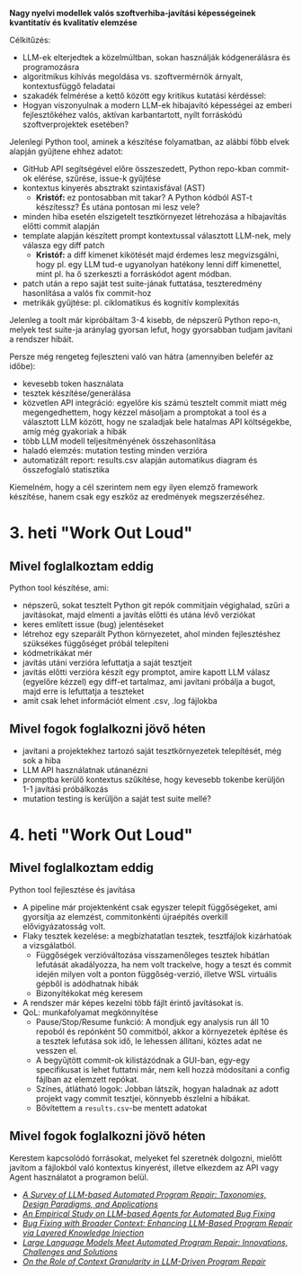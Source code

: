 **Nagy nyelvi modellek valós szoftverhiba-javítási képességeinek kvantitatív és kvalitatív elemzése**

Célkitűzés:

- LLM-ek elterjedtek a közelmúltban, sokan használják kódgenerálásra és programozásra
- algoritmikus kihívás megoldása vs. szoftvermérnök árnyalt, kontextusfüggő feladatai
- szakadék felmérése a kettő között egy kritikus kutatási kérdéssel:
- Hogyan viszonyulnak a modern LLM-ek hibajavító képességei az emberi fejlesztőkéhez valós, aktívan karbantartott, nyílt forráskódú szoftverprojektek esetében?

Jelenlegi Python tool, aminek a készítése folyamatban, az alábbi főbb elvek alapján gyűjtene ehhez adatot:

- GitHub API segítségével előre összeszedett, Python repo-kban commit-ok elérése, szűrése, issue-k gyűjtése
- kontextus kinyerés absztrakt szintaxisfával (AST)
   - **Kristóf:** ez pontosabban mit takar? A Python kódból AST-t készítessz? És utána pontosan mi lesz vele?
- minden hiba esetén elszigetelt tesztkörnyezet létrehozása a hibajavítás előtti commit alapján
- template alapján készített prompt kontextussal választott LLM-nek, mely válasza egy diff patch
   - **Kristóf:** a diff kimenet kikötését majd érdemes lesz megvizsgálni, hogy pl. egy LLM tud-e ugyanolyan hatékony lenni diff kimenettel, mint pl. ha ő szerkeszti a forráskódot agent módban.
- patch után a repo saját test suite-jának futtatása, teszteredmény hasonlítása a valós fix commit-hoz
- metrikák gyűjtése: pl. ciklomatikus és kognitív komplexitás

Jelenleg a toolt már kipróbáltam 3-4 kisebb, de népszerű Python repo-n, melyek test suite-ja aránylag gyorsan lefut, hogy gyorsabban tudjam javítani a rendszer hibáit.

Persze még rengeteg fejleszteni való van hátra (amennyiben belefér az időbe):

- kevesebb token használata
- tesztek készítése/generálása
- közvetlen API integráció: egyelőre kis számú tesztelt commit miatt még megengedhettem, hogy kézzel másoljam a promptokat a tool és a választott LLM között, hogy ne szaladjak bele hatalmas API költségekbe, amíg még gyakoriak a hibák
- több LLM modell teljesítményének összehasonlítása
- haladó elemzés: mutation testing minden verzióra
- automatizált report: results.csv alapján automatikus diagram és összefoglaló statisztika

Kiemelném, hogy a cél szerintem nem egy ilyen elemző framework készítése, hanem csak egy eszköz az eredmények megszerzéséhez.

# 3. heti "Work Out Loud"
## Mivel foglalkoztam eddig
Python tool készítése, ami:
- népszerű, sokat tesztelt Python git repók commitjain végighalad, szűri a javításokat, majd elmenti a javítás előtti és utána lévő verziókat
- keres említett issue (bug) jelentéseket
- létrehoz egy szeparált Python környezetet, ahol minden fejlesztéshez szüksékes függőséget próbál telepíteni
- kódmetrikákat mér
- javítás utáni verzióra lefuttatja a saját tesztjeit
- javítás előtti verzióra készít egy promptot, amire kapott LLM válasz (egyelőre kézzel) egy diff-et tartalmaz, ami javítani próbálja a bugot, majd erre is lefuttatja a teszteket
- amit csak lehet információt elment .csv, .log fájlokba

## Mivel fogok foglalkozni jövő héten
- javítani a projektekhez tartozó saját tesztkörnyezetek telepítését, még sok a hiba
- LLM API használatnak utánanézni
- promptba kerülő kontextus szűkítése, hogy kevesebb tokenbe kerüljön 1-1 javítási próbálkozás
- mutation testing is kerüljön a saját test suite mellé?

# 4. heti "Work Out Loud"
## Mivel foglalkoztam eddig
Python tool fejlesztése és javítása
- A pipeline már projektenként csak egyszer telepít függőségeket, ami gyorsítja az elemzést, commitonkénti újraépítés overkill elővigyázatosság volt.
- Flaky tesztek kezelése: a megbízhatatlan tesztek, tesztfájlok kizárhatóak a vizsgálatból.
    - Függőségek verzióváltozása visszamenőleges tesztek hibátlan lefutását akadályozza, ha nem volt trackelve, hogy a teszt és commit idején milyen volt a ponton függőség-verzió, illetve WSL virtuális gépből is adódhatnak hibák
    - Bizonyítékokat még keresem
- A rendszer már képes kezelni több fájlt érintő javításokat is.
- QoL: munkafolyamat megkönnyítése
    - Pause/Stop/Resume funkció: A mondjuk egy analysis run áll 10 repoból és repónként 50 commitból, akkor a környezetek építése és a tesztek lefutása sok idő, le lehessen állítani, köztes adat ne vesszen el.
    - A begyűjtött commit-ok kilistázódnak a GUI-ban, egy-egy specifikusat is lehet futtatni már, nem kell hozzá módosítani a config fájlban az elemzett repókat.
    - Színes, átlátható logok: Jobban látszik, hogyan haladnak az adott projekt vagy commit tesztjei, könnyebb észlelni a hibákat.
    - Bővítettem a `results.csv`-be mentett adatokat

## Mivel fogok foglalkozni jövő héten

Kerestem kapcsolódó forrásokat, melyeket fel szeretnék dolgozni, mielőtt javítom a fájlokból való kontextus kinyerést, illetve elkezdem az API vagy Agent használatot a programon belül.
- *[A Survey of LLM-based Automated Program Repair: Taxonomies, Design Paradigms, and Applications](https://arxiv.org/html/2506.23749v1)*
- *[An Empirical Study on LLM-based Agents for Automated Bug Fixing](https://arxiv.org/html/2411.10213v1)*
- *[Bug Fixing with Broader Context: Enhancing LLM-Based Program Repair via Layered Knowledge Injection](https://arxiv.org/html/2506.24015v1)*
- *[Large Language Models Meet Automated Program Repair: Innovations, Challenges and Solutions](https://www.researchgate.net/publication/387253731_Large_Language_Models_Meet_Automated_Program_Repair_Innovations_Challenges_and_Solutions/fulltext/6765655b894c5520851f2f95/Large-Language-Models-Meet-Automated-Program-Repair-Innovations-Challenges-and-Solutions.pdf)*
- *[On the Role of Context Granularity in LLM-Driven Program Repair](https://mlforsystems.org/assets/papers/neurips2024/paper23.pdf)*